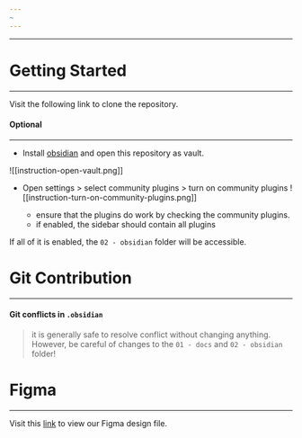 ```yaml
---
~
---
```

---

# Getting Started
---
Visit the following link to clone the repository.



#### Optional
------
- Install [obsidian](https://obsidian.md/) and open this repository as vault.

![[instruction-open-vault.png]]

- Open settings > select community plugins > turn on community plugins
![[instruction-turn-on-community-plugins.png]]

	- ensure that the plugins do work by checking the community plugins.
	- if enabled, the sidebar should contain all plugins

If all of it is enabled, the `02 - obsidian` folder will be accessible.

# Git Contribution
----

#### Git conflicts in `.obsidian`

> it is generally safe to resolve conflict without changing anything. However, be careful of changes to the `01 - docs` and `02 - obsidian` folder!




# Figma
---

Visit this [link](https://www.figma.com/design/OlAUYq9oxvKFWRGXgYjj3W/Untitled?node-id=0-1&t=fHZ4DUKkpRvqWri5-1) to view our Figma design file.

